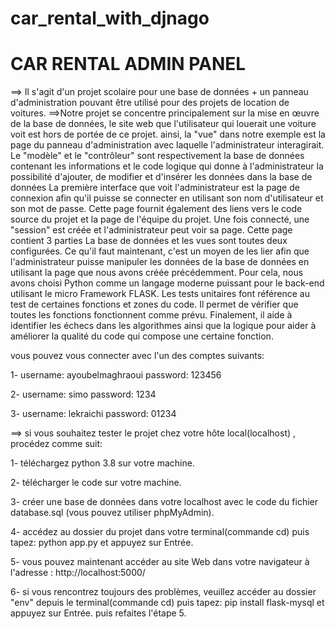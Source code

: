 # car_rental_with_djnago
# CAR RENTAL ADMIN PANEL


==> Il s'agit d'un projet scolaire pour une base de données + un panneau d'administration pouvant être utilisé pour des projets de location de voitures.
==>Notre projet se concentre principalement sur la mise en œuvre de la base de 
données, le site web que l'utilisateur qui louerait une voiture voit est hors de portée 
de ce projet. ainsi, la "vue" dans notre exemple est la page du panneau 
d'administration avec laquelle l'administrateur interagirait. Le "modèle" et le 
"contrôleur" sont respectivement la base de données contenant les informations et le 
code logique qui donne à l'administrateur la possibilité d'ajouter, de modifier et 
d'insérer les données dans la base de données
La première interface que voit l'administrateur est la page de connexion afin 
qu'il puisse se connecter en utilisant son nom d'utilisateur et son mot de passe. Cette
page fournit également des liens vers le code source du projet et la page de l'équipe 
du projet.
Une fois connecté, une "session" est créée et l'administrateur peut voir sa 
page. Cette page contient 3 parties
La base de données et les vues sont toutes deux configurées. Ce qu'il faut 
maintenant, c'est un moyen de les lier afin que l'administrateur puisse manipuler les 
données de la base de données en utilisant la page que nous avons créée 
précédemment. Pour cela, nous avons choisi Python comme un langage moderne 
puissant pour le back-end utilisant le micro Framework FLASK.
Les tests unitaires font référence au test de certaines fonctions et zones du 
code. Il permet de vérifier que toutes les fonctions fonctionnent comme prévu. 
Finalement, il aide à identifier les échecs dans les algorithmes ainsi que la logique 
pour aider à améliorer la qualité du code qui compose une certaine fonction.


vous pouvez vous connecter avec l'un des comptes suivants:

  1- username: ayoubelmaghraoui  password: 123456
  
  2- username: simo  password: 1234
  
  3- username: lekraichi  password: 01234
  
 

==> si vous souhaitez tester le projet chez votre hôte local(localhost) , procédez comme suit:

  1- téléchargez python 3.8 sur votre machine.
  
  2- télécharger le code sur votre machine.
  
  3- créer une base de données dans votre localhost avec le code du fichier database.sql (vous pouvez utiliser phpMyAdmin).
  
  4- accédez au dossier du projet dans votre terminal(commande cd) puis tapez: python app.py et appuyez sur Entrée.
  
  5- vous pouvez maintenant accéder au site Web dans votre navigateur à l'adresse : http://localhost:5000/
  
  6- si vous rencontrez toujours des problèmes, veuillez accéder au dossier "env" depuis le terminal(commande cd) puis tapez: pip install flask-mysql et appuyez sur Entrée. puis refaites l'étape 5.
